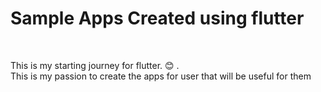 <html>
  <body>
    <h1>Sample Apps Created using flutter</h1>
<br>
<p>This is my starting journey for flutter. 😊 .<br> This is my passion to create the apps for user that will be useful for them</p>
  </body>
</html>



